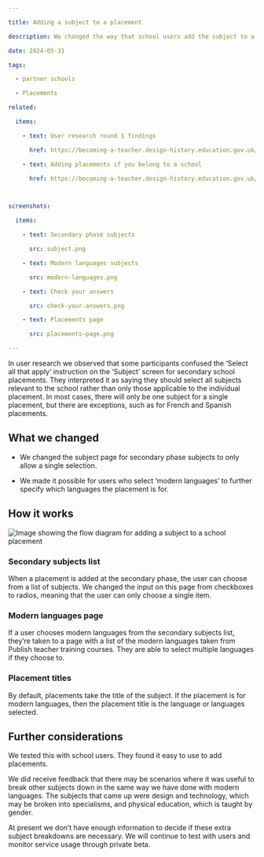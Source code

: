 ```yaml
---

title: Adding a subject to a placement

description: We changed the way that school users add the subject to a placement.

date: 2024-05-31

tags:

  - partner schools

  - Placements

related:

  items:

    - text: User research round 1 findings

      href: https://becoming-a-teacher.design-history.education.gov.uk/manage-school-placements/user-research-round-1-findings/

    - text: Adding placements if you belong to a school

      href: https://becoming-a-teacher.design-history.education.gov.uk/manage-school-placements/adding-placements/



screenshots:

  items:

    - text: Secondary phase subjects

      src: subject.png

    - text: Modern languages subjects

      src: modern-languages.png

    - text: Check your answers

      src: check-your-answers.png

    - text: Placements page

      src: placements-page.png

---
```




In user research we observed that some participants confused the ‘Select all that apply’ instruction on the ‘Subject’ screen for secondary school placements. They interpreted it as saying they should select all subjects relevant to the school rather than only those applicable to the individual placement. In most cases, there will only be one subject for a single placement, but there are exceptions, such as for French and Spanish placements.

## What we changed

- We changed the subject page for secondary phase subjects to only allow a single selection.

- We made it possible for users who select ‘modern languages’ to further specify which languages the placement is for.

## How it works

![Image showing the flow diagram for adding a subject to a school placement](experiment-1-find-school-placements-flow.png 'Add a placement flow')

### Secondary subjects list

When a placement is added at the secondary phase, the user can choose from a list of subjects. We changed the input on this page from checkboxes to radios, meaning that the user can only choose a single item.

### Modern languages page

If a user chooses modern languages from the secondary subjects list, they’re taken to a  page with a list of the modern languages taken from Publish teacher training courses. They are able to select multiple languages if they choose to.

### Placement titles

By default, placements take the title of the subject. If the placement is for modern languages, then the placement title is the language or languages selected.

## Further considerations

We tested this with school users. They found it easy to use to add placements.

We did receive feedback that there may be scenarios where it was useful to break other subjects down in the same way we have done with modern languages. The subjects that came up were design and technology, which may be broken into specialisms, and physical education, which is taught by gender.

At present we don’t have enough information to decide if these extra subject breakdowns are necessary. We will continue to test with users and monitor service usage through private beta.
